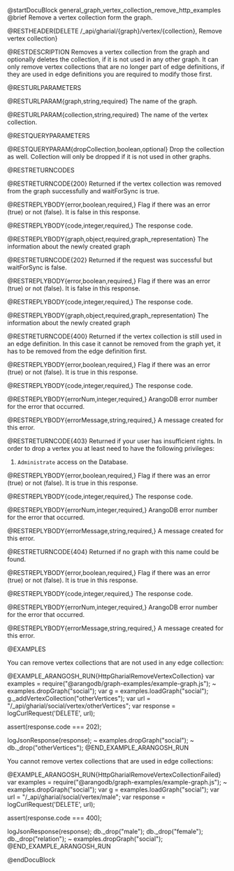 @startDocuBlock general_graph_vertex_collection_remove_http_examples
@brief Remove a vertex collection form the graph.

@RESTHEADER{DELETE /_api/gharial/{graph}/vertex/{collection}, Remove vertex collection}

@RESTDESCRIPTION
Removes a vertex collection from the graph and optionally deletes the collection,
if it is not used in any other graph.
It can only remove vertex collections that are no longer part of edge definitions,
if they are used in edge definitions you are required to modify those first.

@RESTURLPARAMETERS

@RESTURLPARAM{graph,string,required}
The name of the graph.

@RESTURLPARAM{collection,string,required}
The name of the vertex collection.

@RESTQUERYPARAMETERS

@RESTQUERYPARAM{dropCollection,boolean,optional}
Drop the collection as well.
Collection will only be dropped if it is not used in other graphs.

@RESTRETURNCODES

@RESTRETURNCODE{200}
Returned if the vertex collection was removed from the graph successfully
and waitForSync is true.

@RESTREPLYBODY{error,boolean,required,}
Flag if there was an error (true) or not (false).
It is false in this response.

@RESTREPLYBODY{code,integer,required,}
The response code.

@RESTREPLYBODY{graph,object,required,graph_representation}
The information about the newly created graph

@RESTRETURNCODE{202}
Returned if the request was successful but waitForSync is false.

@RESTREPLYBODY{error,boolean,required,}
Flag if there was an error (true) or not (false).
It is false in this response.

@RESTREPLYBODY{code,integer,required,}
The response code.

@RESTREPLYBODY{graph,object,required,graph_representation}
The information about the newly created graph

@RESTRETURNCODE{400}
Returned if the vertex collection is still used in an edge definition.
In this case it cannot be removed from the graph yet, it has to be
removed from the edge definition first.

@RESTREPLYBODY{error,boolean,required,}
Flag if there was an error (true) or not (false).
It is true in this response.

@RESTREPLYBODY{code,integer,required,}
The response code.

@RESTREPLYBODY{errorNum,integer,required,}
ArangoDB error number for the error that occurred.

@RESTREPLYBODY{errorMessage,string,required,}
A message created for this error.

@RESTRETURNCODE{403}
Returned if your user has insufficient rights.
In order to drop a vertex you at least need to have the following privileges:
  1. `Administrate` access on the Database.

@RESTREPLYBODY{error,boolean,required,}
Flag if there was an error (true) or not (false).
It is true in this response.

@RESTREPLYBODY{code,integer,required,}
The response code.

@RESTREPLYBODY{errorNum,integer,required,}
ArangoDB error number for the error that occurred.

@RESTREPLYBODY{errorMessage,string,required,}
A message created for this error.

@RESTRETURNCODE{404}
Returned if no graph with this name could be found.

@RESTREPLYBODY{error,boolean,required,}
Flag if there was an error (true) or not (false).
It is true in this response.

@RESTREPLYBODY{code,integer,required,}
The response code.

@RESTREPLYBODY{errorNum,integer,required,}
ArangoDB error number for the error that occurred.

@RESTREPLYBODY{errorMessage,string,required,}
A message created for this error.

@EXAMPLES

You can remove vertex collections that are not used in any edge collection:

@EXAMPLE_ARANGOSH_RUN{HttpGharialRemoveVertexCollection}
  var examples = require("@arangodb/graph-examples/example-graph.js");
~ examples.dropGraph("social");
  var g = examples.loadGraph("social");
  g._addVertexCollection("otherVertices");
  var url = "/_api/gharial/social/vertex/otherVertices";
  var response = logCurlRequest('DELETE', url);

  assert(response.code === 202);

  logJsonResponse(response);
~ examples.dropGraph("social");
~ db._drop("otherVertices");
@END_EXAMPLE_ARANGOSH_RUN

You cannot remove vertex collections that are used in edge collections:

@EXAMPLE_ARANGOSH_RUN{HttpGharialRemoveVertexCollectionFailed}
  var examples = require("@arangodb/graph-examples/example-graph.js");
~ examples.dropGraph("social");
  var g = examples.loadGraph("social");
  var url = "/_api/gharial/social/vertex/male";
  var response = logCurlRequest('DELETE', url);

  assert(response.code === 400);

  logJsonResponse(response);
  db._drop("male");
  db._drop("female");
  db._drop("relation");
~ examples.dropGraph("social");
@END_EXAMPLE_ARANGOSH_RUN

@endDocuBlock
